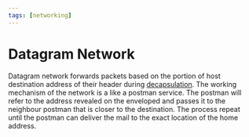 ```yaml
---
tags: [networking]
---
```


# Datagram Network

Datagram network forwards packets based on the portion of host destination
address of their header during [decapsulation](202210012046.md). The working
mechanism of the network is a like a postman service. The postman will refer to
the address revealed on the enveloped and passes it to the neighbour postman
that is closer to the destination. The process repeat until the postman can
deliver the mail to the exact location of the home address.

